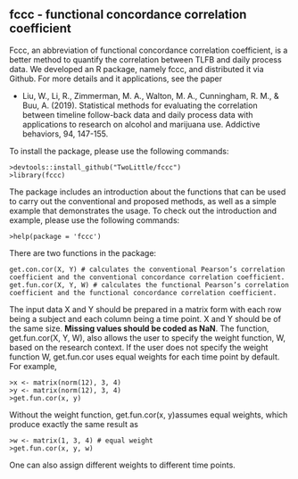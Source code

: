 ## fccc - functional concordance correlation coefficient

Fccc, an abbreviation of functional concordance correlation coefficient, is a better method to quantify the correlation between TLFB and daily process data. We developed an R package, namely fccc, and distributed it via Github. For more details and it applications, see the paper 
  
* Liu, W., Li, R., Zimmerman, M. A., Walton, M. A., Cunningham, R. M., & Buu, A. (2019). Statistical methods for evaluating the correlation between timeline follow-back data and daily process data with applications to research on alcohol and marijuana use. Addictive behaviors, 94, 147-155.
  
To install the package, please use the following commands:
  
    >devtools::install_github("TwoLittle/fccc")
    >library(fccc)
The package includes an introduction about the functions that can be used to carry out the conventional and proposed methods, as well as a simple example that demonstrates the usage. To check out the introduction and example, please use the following commands:

    >help(package = 'fccc')
There are two functions in the package:

    get.con.cor(X, Y) # calculates the conventional Pearson’s correlation coefficient and the conventional concordance correlation coefficient.
    get.fun.cor(X, Y, W) # calculates the functional Pearson’s correlation coefficient and the functional concordance correlation coefficient.
    
The input data X and Y should be prepared in a matrix form with each row being a subject and each column being a time point. X and Y should be of the same size. **Missing values should be coded as NaN**. The function, get.fun.cor(X, Y, W), also allows the user to specify the weight function, W, based on the research context. If the user does not specify the weight function W, get.fun.cor uses equal weights for each time point by default. For example, 
        
    >x <- matrix(norm(12), 3, 4)
    >y <- matrix(norm(12), 3, 4)
    >get.fun.cor(x, y)
  
Without the weight function, get.fun.cor(x, y)assumes equal weights, which produce exactly the same result as

    >w <- matrix(1, 3, 4) # equal weight
    >get.fun.cor(x, y, w)
One can also assign different weights to different time points.

